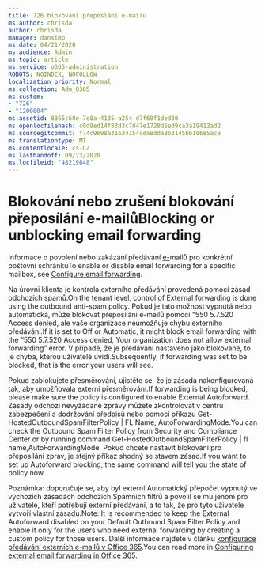 ```yaml
---
title: 726 blokování přeposlání e-mailu
ms.author: chrisda
author: chrisda
manager: dansimp
ms.date: 04/21/2020
ms.audience: Admin
ms.topic: article
ms.service: o365-administration
ROBOTS: NOINDEX, NOFOLLOW
localization_priority: Normal
ms.collection: Adm_O365
ms.custom:
- "726"
- "1200004"
ms.assetid: 8865c68e-7e8a-4135-a254-d7f69f1ded30
ms.openlocfilehash: c0d9ed14f83d3c7d47e1728d5ed9ca3a19412ad2
ms.sourcegitcommit: f74c9698a31634154ce58dda8b3145bb10685ace
ms.translationtype: MT
ms.contentlocale: cs-CZ
ms.lasthandoff: 09/23/2020
ms.locfileid: "48219848"
---
```

# <a name="blocking-or-unblocking-email-forwarding"></a><span data-ttu-id="9e3ae-102">Blokování nebo zrušení blokování přeposílání e-mailů</span><span class="sxs-lookup"><span data-stu-id="9e3ae-102">Blocking or unblocking email forwarding</span></span>

<span data-ttu-id="9e3ae-103">Informace o povolení nebo zakázání předávání [e-](https://docs.microsoft.com/microsoft-365/admin/email/configure-email-forwarding)mailů pro konkrétní poštovní schránku</span><span class="sxs-lookup"><span data-stu-id="9e3ae-103">To enable or disable email forwarding for a specific mailbox, see [Configure email forwarding](https://docs.microsoft.com/microsoft-365/admin/email/configure-email-forwarding).</span></span>

<span data-ttu-id="9e3ae-104">Na úrovni klienta je kontrola externího předávání provedená pomocí zásad odchozích spamů.</span><span class="sxs-lookup"><span data-stu-id="9e3ae-104">On the tenant level, control of External forwarding is done using the outbound anti-spam policy.</span></span> <span data-ttu-id="9e3ae-105">Pokud je tato možnost vypnutá nebo automatická, může blokovat přeposílání e-mailů pomocí "550 5.7.520 Access denied, ale vaše organizace neumožňuje chybu externího předávání.</span><span class="sxs-lookup"><span data-stu-id="9e3ae-105">If it is set to Off or Automatic, it might block email forwarding with the “550 5.7.520 Access denied, Your organization does not allow external forwarding” error.</span></span> <span data-ttu-id="9e3ae-106">V případě, že je předávání nastaveno jako blokované, to je chyba, kterou uživatelé uvidí.</span><span class="sxs-lookup"><span data-stu-id="9e3ae-106">Subsequently, if forwarding was set to be blocked, that is the error your users will see.</span></span>

<span data-ttu-id="9e3ae-107">Pokud zablokujete přesměrování, ujistěte se, že je zásada nakonfigurovaná tak, aby umožňovala externí přesměrování.</span><span class="sxs-lookup"><span data-stu-id="9e3ae-107">If forwarding is being blocked, please make sure the policy is configured to enable External Autoforward.</span></span> <span data-ttu-id="9e3ae-108">Zásady odchozí nevyžádané zprávy můžete zkontrolovat v centru zabezpečení a dodržování předpisů nebo pomocí příkazu Get-HostedOutboundSpamFilterPolicy | FL Name, AutoForwardingMode.</span><span class="sxs-lookup"><span data-stu-id="9e3ae-108">You can check the Outbound Spam Filter Policy from Security and Compliance Center or by running command Get-HostedOutboundSpamFilterPolicy | fl name,AutoForwardingMode.</span></span> <span data-ttu-id="9e3ae-109">Pokud chcete nastavit blokování pro přeposílání zpráv, je stejný příkaz shodný se stavem zásad.</span><span class="sxs-lookup"><span data-stu-id="9e3ae-109">If you want to set up Autoforward blocking, the same command will tell you the state of policy now.</span></span>

<span data-ttu-id="9e3ae-110">Poznámka: doporučuje se, aby byl externí Automatický přepočet vypnutý ve výchozích zásadách odchozích Spamních filtrů a povolil se mu jenom pro uživatele, kteří potřebují externí předávání, a to tak, že pro tyto uživatele vytvoří vlastní zásadu.</span><span class="sxs-lookup"><span data-stu-id="9e3ae-110">Note: It is recommended to keep the External Autoforward disabled on your Default Outbound Spam Filter Policy and enable it only for the users who need external forwarding by creating a custom policy for those users.</span></span> <span data-ttu-id="9e3ae-111">Další informace najdete v článku [konfigurace předávání externích e-mailů v Office 365](https://docs.microsoft.com/microsoft-365/security/office-365-security/external-email-forwarding).</span><span class="sxs-lookup"><span data-stu-id="9e3ae-111">You can read more in [Configuring external email forwarding in Office 365](https://docs.microsoft.com/microsoft-365/security/office-365-security/external-email-forwarding).</span></span>